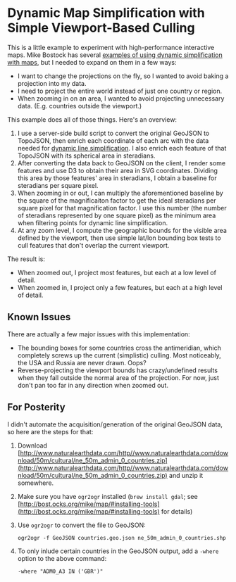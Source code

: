 # Dynamic Map Simplification with Simple Viewport-Based Culling #

This is a little example to experiment with high-performance interactive maps. Mike Bostock has several [examples of using dynamic simplification with maps](http://bl.ocks.org/mbostock/6287633), but I needed to expand on them in a few ways:

* I want to change the projections on the fly, so I wanted to avoid baking a projection into my data.
* I need to project the entire world instead of just one country or region.
* When zooming in on an area, I wanted to avoid projecting unnecessary data. (E.g. countries outside the viewport.)

This example does all of those things. Here's an overview:

1. I use a server-side build script to convert the original GeoJSON to TopoJSON, then enrich each coordinate of each arc with the data needed for [dynamic line simplification](http://bost.ocks.org/mike/simplify/). I also enrich each feature of that TopoJSON with its spherical area in steradians.
2. After converting the data back to GeoJSON on the client, I render some features and use D3 to obtain their area in SVG coordinates. Dividing this area by those features' area in steradians, I obtain a baseline for steradians per square pixel.
3. When zooming in or out, I can multiply the aforementioned baseline by the square of the magnificaiton factor to get the ideal steradians per square pixel for that magnification factor. I use this number (the number of steradians represented by one square pixel) as the minimum area when filtering points for dynamic line simplification.
4. At any zoom level, I compute the geographic bounds for the visible area defined by the viewport, then use simple lat/lon bounding box tests to cull features that don't overlap the current viewport.

The result is:

* When zoomed out, I project most features, but each at a low level of detail.
* When zoomed in, I project only a few features, but each at a high level of detail.

## Known Issues ##

There are actually a few major issues with this implementation:

* The bounding boxes for some countries cross the antimeridian, which completely screws up the current (simplistic) culling. Most noticeably, the USA and Russia are never drawn. Oops?
* Reverse-projecting the viewport bounds has crazy/undefined results when they fall outside the normal area of the projection. For now, just don't pan too far in any direction when zoomed out.

## For Posterity ##

I didn't automate the acquisition/generation of the original GeoJSON data, so here are the steps for that:

1. Download [http://www.naturalearthdata.com/http//www.naturalearthdata.com/download/50m/cultural/ne_50m_admin_0_countries.zip](http://www.naturalearthdata.com/http//www.naturalearthdata.com/download/50m/cultural/ne_50m_admin_0_countries.zip) and unzip it somewhere.
2. Make sure you have `ogr2ogr` installed (`brew install gdal`; see [http://bost.ocks.org/mike/map/#installing-tools](http://bost.ocks.org/mike/map/#installing-tools) for details)
3. Use `ogr2ogr` to convert the file to GeoJSON:
       
       ogr2ogr -f GeoJSON countries.geo.json ne_50m_admin_0_countries.shp

4. To only inlude certain countries in the GeoJSON output, add a `-where` option to the above command:

       -where "ADM0_A3 IN ('GBR')"
